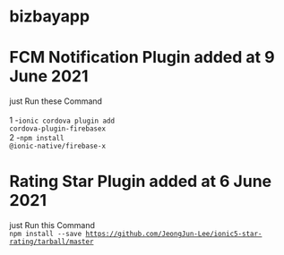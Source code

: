 # bizbayapp

# FCM Notification Plugin added at 9 June 2021

just Run these Command<br><br>
1 -<code>ionic cordova plugin add cordova-plugin-firebasex</code> <br>
2 -<code>npm install @ionic-native/firebase-x</code>

# Rating Star Plugin added at 6 June 2021

just Run this Command<br>
<code>npm install --save https://github.com/JeongJun-Lee/ionic5-star-rating/tarball/master</code>
